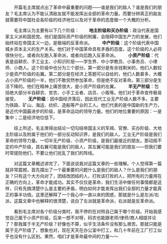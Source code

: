 
&emsp;&emsp;开篇毛主席就点出了革命中最重要的问题——谁是我们的敌人？谁是我们的朋友？毛主席认为不能认清敌友就不能发挥出全部的革命力量。而要分辨真正的敌友就需要将中国社会各阶级的经济地位以及对于革命的态度做一个大概的分析。

&emsp;&emsp;毛主席认为主要有以下几个阶级：
&emsp;&emsp;**地主阶级和买办阶级**：政治代表是国家主义派和国民党。他们是国际资产阶级的附庸，会阻碍中国生产力的发展，他们始终站在帝国主义一边，是极端的反革命派。
&emsp;&emsp;**中产阶级**：这个阶级代表中国城乡资本主义的生产关系。他们对于中国革命具有矛盾的态度。这个阶级的人必将很快分化，或者向左跑入革命派，或者向后跑入反革命派。
&emsp;&emsp;**小资产阶级**：代表是自耕农、手工业主、小知识阶层——学生界、中小学教员、小事务员、小律师、小商人。这个阶级中也分为三个部分。第一部分是有余钱剩米的，他们人数较少是资产阶级的右翼。第二部分是在经济上答题可以自给的，他们人数甚多，大概占小资产阶级的一半，他们不敢贸然参加革命，但是绝不反对革命。第三部分是生活下降的。他们在精神上痛苦很大，是小资产阶级的左翼。
&emsp;&emsp;**半无产阶级**：包括绝大部分半自耕农、贫农、小手工业者、店员、小贩等。他们对于革命宣传极易接受。
&emsp;&emsp;**无产阶级**：因中国经济落后，因此现代工业无产阶级人数不多。主要为铁路、矿山、海运、纺织、造船等产业的工人。他们代表的是中国新的生产力，是近代中国最进步的阶级，是革命运动的领导力量。他们的地位重要的原因：一是集中；二是经济地位低下。

&emsp;&emsp;综上所述，毛主席得出结论一切勾结帝国主义的军阀、官僚、买办阶级、大地主阶级以及附属于他们的一部分反动知识界，是我们的敌人。工业无产阶级是我们革命的领导力量。一切半无产阶级、小资产阶级，是我们最接近的朋友。那动摇不定的中产阶级，其右翼可能是我们的敌人，其左翼可能是我们的朋友——但我们要时常提防他们，不要让他们扰乱了我们的阵线。
	
&emsp;&emsp;对这篇文章概述讲完了，下面说说我对这篇文章的一些理解。个人觉得第一篇就非常震撼，首先摆出了一个最重要的问题什么是我们的敌人？什么是我们的朋友？只有这个大方向对了，团结改团结的人，打败该打败的人，把所有的力量用在正确的方向上，革命才能成功。其实不仅仅是革命，我们生活中做任何事情都是这样，只有先搞清楚什么是主要的矛盾，明白如何才能发挥出我们全部的力量才能真正的事半功倍。这里还解释了一个我心中一直以来的困惑，那就是什么是左派/右派，这篇文章中也解释的很清楚，说白了左派就是革命派，右派就是反革命派。

&emsp;&emsp;看到毛主席对各个阶级分类时，我不停的在对照自己属于哪个阶级。开始我感觉自己属于小资产阶级，后来一想不对呀，码农也能跟老师/律师/商人相提并论了？那我属于半无产阶级？好像也不算，似乎生活条件没有那么艰苦。那就只能是属于无产阶级了，想象也对，现在天天在办公室中打工，和几十年前在工厂打工似乎也没有什么区别。果然，咱们才是革命最中间的力量～～
